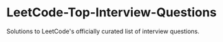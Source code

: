 # LeetCode-Top-Interview-Questions
Solutions to LeetCode's officially curated list of interview questions.
